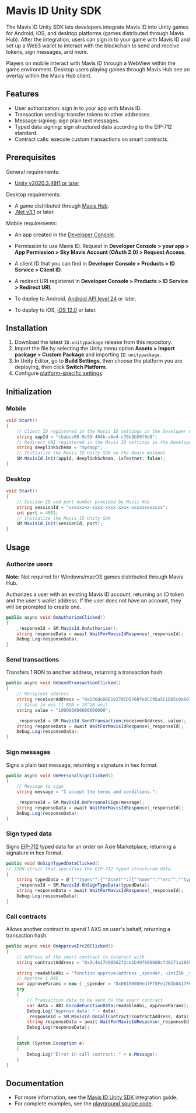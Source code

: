 # Mavis ID Unity SDK

The Mavis ID Unity SDK lets developers integrate Mavis ID into Unity games for Android, iOS, and desktop platforms (games distributed through Mavis Hub). After the integration, users can sign in to your game with Mavis ID and set up a Web3 wallet to interact with the blockchain to send and receive tokens, sign messages, and more. 

Players on mobile interact with Mavis ID through a WebView within the game environment. Desktop users playing games through Mavis Hub see an overlay within the Mavis Hub client.

## Features

* User authorization: sign in to your app with Mavis ID.
* Transaction sending: transfer tokens to other addresses.
* Message signing: sign plain text messages.
* Typed data signing: sign structured data according to the EIP-712 standard.
* Contract calls: execute custom transactions on smart contracts.

## Prerequisites

General requirements:

* [Unity v2020.3.48f1 or later](https://unity.com/download)

Desktop requirements:

* A game distributed through [Mavis Hub](https://hub.skymavis.com).
* [.Net v3.1](https://dotnet.microsoft.com/en-us/download/dotnet/3.1) or later.

Mobile requirements:

* An app created in the [Developer Console](https://developers.skymavis.com/console/applications/).
* Permission to use Mavis ID. Request in **Developer Console > your app > App Permission > Sky Mavis Account (OAuth 2.0) > Request Access**.
* A client ID that you can find in **Developer Console > Products > ID Service > Client ID**.
* A redirect URI registered in **Developer Console > Products > ID Service > Redirect URI**.

* To deploy to Android, [Android API level 24](https://developer.android.com/about/versions/nougat) or later.
* To deploy to iOS, [iOS 12.0](https://developer.apple.com/ios/) or later.

## Installation

1. Download the latest `ID.unitypackage` release from this repository.
2. Import the file by selecting the Unity menu option **Assets > Import package > Custom Package** and importing `ID.unitypackage`.
3. In Unity Editor, go to **Build Settings**, then choose the platform you are deploying, then click **Switch Platform**.
4. Configure [platform-specific settings](https://docs.skymavis.com/mavis/mavis-id/guides/unity-sdk#step-2-install-the-sdk).

## Initialization

### Mobile

```csharp
void Start()
{
    // Client ID registered in the Mavis ID settings in the Developer Console
    string appId = "cbabcb00-9c99-404b-a6e4-c76b3b59f0d8";
    // Redirect URI registered in the Mavis ID settings in the Developer Console
    string deeplinkSchema = "mydapp";
    // Initialize the Mavis ID Unity SDK on the Ronin mainnet
    SM.MavisId.Init(appId, deeplinkSchema, isTestnet: false);
}
```

### Desktop

```csharp
void Start()
{
    // Session ID and port number provided by Mavis Hub
    string sessionId = "xxxxxxxx-xxxx-xxxx-xxxx-xxxxxxxxxxxx";
    int port = 4001;
    // Initialize the Mavis ID Unity SDK
    SM.MavisId.Init(sessionId, port);
}
```

## Usage

### Authorize users

**Note:** Not required for Windows/macOS games distributed through Mavis Hub.

Authorizes a user with an existing Mavis ID account, returning an ID token and the user's wallet address. If the user does not have an account, they will be prompted to create one.

```csharp
public async void OnAuthorizeClicked()
{
    _responseId = SM.MavisId.OnAuthorize();
    string responseData = await WaitForMavisIdResponse(_responseId);
    Debug.Log(responseData);
}
```

### Send transactions

Transfers 1 RON to another address, returning a transaction hash.

```csharp
public async void OnSendTransactionClicked()
{
    // Recipient address
    string receiverAddress = "0xD36deD8E1927dCDD76Bfe0CC95a5C1D65c0a807a";
    // Value in wei (1 RON = 10^18 wei)
    string value = "100000000000000000";

    _responseId = SM.MavisId.SendTransaction(receiverAddress, value);
    string responseData = await WaitForMavisIdResponse(_responseId);
    Debug.Log(responseData);
}
```

### Sign messages

Signs a plain text message, returning a signature in hex format.

```csharp
public async void OnPersonalSignClicked()
{
    // Message to sign
    string message = "I accept the terms and conditions.";

    _responseId = SM.MavisId.OnPersonalSign(message);
    string responseData = await WaitForMavisIdResponse(_responseId);
    Debug.Log(responseData);
}
```

### Sign typed data

Signs [EIP-712](https://eips.ethereum.org/EIPS/eip-712) typed data for an order on Axie Marketplace, returning a signature in hex format.

```csharp
public void OnSignTypedDataClicked()
// JSON struct that specifies the EIP-712 typed structured data
{
    string typedData = @"{""types"":{""Asset"":[{""name"":""erc"",""type"":""uint8""},{""name"":""addr"",""type"":""address""},{""name"":""id"",""type"":""uint256""},{""name"":""quantity"",""type"":""uint256""}],""Order"":[{""name"":""maker"",""type"":""address""},{""name"":""kind"",""type"":""uint8""},{""name"":""assets"",""type"":""Asset[]""},{""name"":""expiredAt"",""type"":""uint256""},{""name"":""paymentToken"",""type"":""address""},{""name"":""startedAt"",""type"":""uint256""},{""name"":""basePrice"",""type"":""uint256""},{""name"":""endedAt"",""type"":""uint256""},{""name"":""endedPrice"",""type"":""uint256""},{""name"":""expectedState"",""type"":""uint256""},{""name"":""nonce"",""type"":""uint256""},{""name"":""marketFeePercentage"",""type"":""uint256""}],""EIP712Domain"":[{""name"":""name"",""type"":""string""},{""name"":""version"",""type"":""string""},{""name"":""chainId"",""type"":""uint256""},{""name"":""verifyingContract"",""type"":""address""}]}, ""domain"":{""name"":""MarketGateway"",""version"":""1"",""chainId"":2021,""verifyingContract"":""0xfff9ce5f71ca6178d3beecedb61e7eff1602950e""},""primaryType"":""Order"",""message"":{""maker"":""0xd761024b4ef3336becd6e802884d0b986c29b35a"",""kind"":""1"",""assets"":[{""erc"":""1"",""addr"":""0x32950db2a7164ae833121501c797d79e7b79d74c"",""id"":""2730069"",""quantity"":""0""}],""expiredAt"":""1721709637"",""paymentToken"":""0xc99a6a985ed2cac1ef41640596c5a5f9f4e19ef5"",""startedAt"":""1705984837"",""basePrice"":""500000000000000000"",""endedAt"":""0"",""endedPrice"":""0"",""expectedState"":""0"",""nonce"":""0"",""marketFeePercentage"":""425""}}";
    _responseId = SM.MavisId.OnSignTypeData(typedData);
    string responseData = await WaitForMavisIdResponse(_responseId);
    Debug.Log(responseData);
}
```

### Call contracts

Allows another contract to spend 1 AXS on user's behalf, returning a transaction hash.

```csharp
public async void OnApproveErc20Clicked()
{
    // Address of the smart contract to interact with
    string contractAddress = "0x3c4e17b9056272ce1b49f6900d8cfd6171a1869d";

    string readableAbi = "function approve(address _spender, uint256 _value)";
    // Approve 1 AXS
    var approveParams = new { _spender = "0x6B190089ed7F75Fe17B3b0A17F6ebd69f72c3F63", _value = 1000000000000000000 };
    try
    {
        // Transaction data to be sent to the smart contract
        var data = ABI.EncodeFunctionData(readableAbi, approveParams);
        Debug.Log("Approve data: " + data);
        _responseId = SM.MavisId.OnCallContract(contractAddress, data);
        string responseData = await WaitForMavisIdResponse(_responseId);
        Debug.Log(responseData);

    }
    catch (System.Exception e)
    {
        Debug.Log("Error in call contract: " + e.Message);
    }
}
```

## Documentation

* For more information, see the [Mavis ID Unity SDK](https://docs.skymavis.com/mavis/mavis-id/guides/unity-sdk) integration guide.
* For complete examples, see the [playground source code](https://github.com/axieinfinity/mavis-id-unity/blob/main/Assets/Example/ID.cs).
